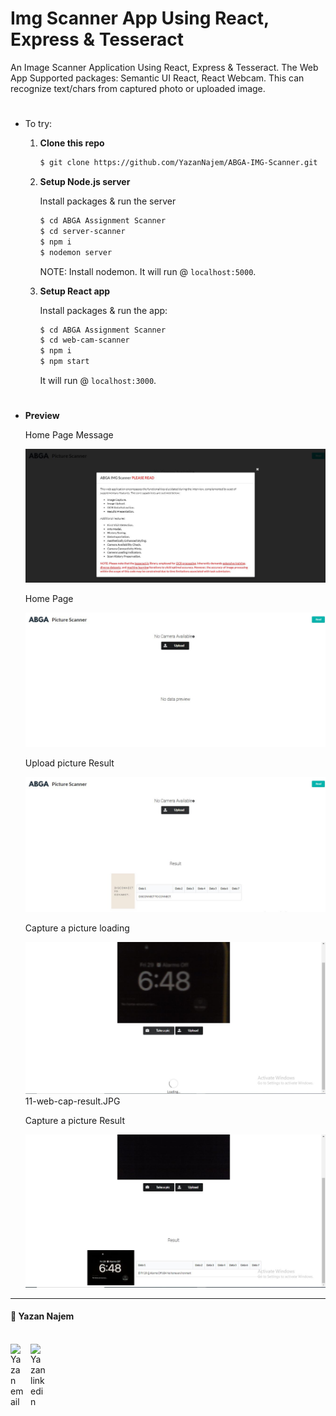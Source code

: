 # Img Scanner App Using React, Express & Tesseract

An Image Scanner Application Using React, Express & Tesseract. The Web App Supported packages: Semantic UI React,  React Webcam. This can recognize text/chars from captured photo or uploaded image. 

#
- To try:

    1. __Clone this repo__

        ```bash
        $ git clone https://github.com/YazanNajem/ABGA-IMG-Scanner.git
        ```

    2. __Setup Node.js server__

        Install packages & run the server
        ```bash
        $ cd ABGA Assignment Scanner
        $ cd server-scanner
        $ npm i
        $ nodemon server
        ```
        NOTE: Install nodemon.
        It will run @ `localhost:5000`.

    3. __Setup React app__

        Install packages & run the app:
        ```bash
        $ cd ABGA Assignment Scanner
        $ cd web-cam-scanner
        $ npm i
        $ npm start
        ```
        It will run @ `localhost:3000`.
#

- __Preview__

  Home Page Message

  ![./img/1-First.JPG](./img/1-First.JPG)

  Home Page
  
  ![./img/2-Home.JPG](./img/2-Home.JPG)

  Upload picture Result
  
  ![./img/6-upload-result.JPG](./img/6-upload-result.JPG)

  Capture a picture loading
  
  ![./img/10-web-cam-loading.JPG](./img/10-web-cam-loading.JPG) 11-web-cap-result.JPG

  Capture a picture Result
  
  ![./img/11-web-cap-result.JPG](./img/11-web-cap-result.JPG)

<hr>

#### 🍔 Yazan Najem

<br>

<a href="mailto: yazanbassamnajem@gmail.com">
  <img align="left" style="margin-right:10px" alt="Yazan email" width="22px" src="https://camo.githubusercontent.com/b6e5ff081d7552ec05656de193794847e14d47ad/68747470733a2f2f732e79696d672e636f6d2f63762f61706976322f6d79632f6d61696c2f4d61696c5f694f535f6170705f69636f6e2e706e67" />
</a>

<a href="https://www.linkedin.com/in/seit-yazannajem/">
  <img style="margin-right:10px" align="left" alt="Yazan linkedin" width="24px" src="https://camo.githubusercontent.com/0d70d8c72e2f45755511d6799489dc49d0e325f0/68747470733a2f2f692e70696e696d672e636f6d2f6f726967696e616c732f63652f30392f33632f63653039336337323134616433353762623636356366643266363661386236622e706e67" />
</a>